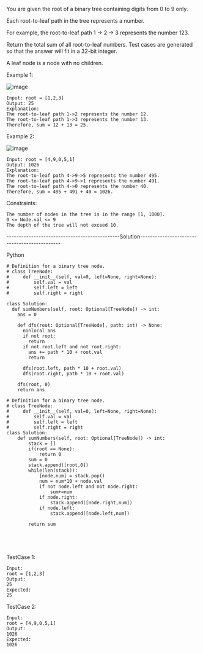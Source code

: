 You are given the root of a binary tree containing digits from 0 to 9 only.

Each root-to-leaf path in the tree represents a number.

For example, the root-to-leaf path 1 -> 2 -> 3 represents the number 123.

Return the total sum of all root-to-leaf numbers. Test cases are generated so that the answer will fit in a 32-bit integer.

A leaf node is a node with no children.

 

Example 1:

![image](https://user-images.githubusercontent.com/22728867/225072851-b6a3dbf2-bca3-4b20-9935-5a59178fb770.png)
```
Input: root = [1,2,3]
Output: 25
Explanation:
The root-to-leaf path 1->2 represents the number 12.
The root-to-leaf path 1->3 represents the number 13.
Therefore, sum = 12 + 13 = 25.
```

Example 2:

![image](https://user-images.githubusercontent.com/22728867/225072886-b303800f-57fc-4cd7-957a-05ac7c6cadee.png)
```
Input: root = [4,9,0,5,1]
Output: 1026
Explanation:
The root-to-leaf path 4->9->5 represents the number 495.
The root-to-leaf path 4->9->1 represents the number 491.
The root-to-leaf path 4->0 represents the number 40.
Therefore, sum = 495 + 491 + 40 = 1026.
```

Constraints:
```
The number of nodes in the tree is in the range [1, 1000].
0 <= Node.val <= 9
The depth of the tree will not exceed 10.
```

----------------------------------------------Solution---------------------------------------------

Python

```
# Definition for a binary tree node.
# class TreeNode:
#     def __init__(self, val=0, left=None, right=None):
#         self.val = val
#         self.left = left
#         self.right = right

class Solution:
  def sumNumbers(self, root: Optional[TreeNode]) -> int:
    ans = 0

    def dfs(root: Optional[TreeNode], path: int) -> None:
      nonlocal ans
      if not root:
        return
      if not root.left and not root.right:
        ans += path * 10 + root.val
        return

      dfs(root.left, path * 10 + root.val)
      dfs(root.right, path * 10 + root.val)

    dfs(root, 0)
    return ans
```

```
# Definition for a binary tree node.
# class TreeNode:
#     def __init__(self, val=0, left=None, right=None):
#         self.val = val
#         self.left = left
#         self.right = right
class Solution:
    def sumNumbers(self, root: Optional[TreeNode]) -> int:
        stack = []
        if(root == None):
            return 0
        sum = 0
        stack.append([root,0])
        while(len(stack)):
            [node,num] = stack.pop()
            num = num*10 + node.val
            if not node.left and not node.right:
                sum+=num
            if node.right:
                stack.append([node.right,num])
            if node.left:
                stack.append([node.left,num])

        return sum



        
```

TestCase 1:
```
Input:
root = [1,2,3]
Output:
25
Expected:
25
```

TestCase 2:
```
Input:
root = [4,9,0,5,1]
Output:
1026
Expected:
1026
```
